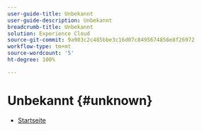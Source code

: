 ```yaml
---
user-guide-title: Unbekannt
user-guide-description: Unbekannt
breadcrumb-title: Unbekannt
solution: Experience Cloud
source-git-commit: 9a903c2c485bbe3c16d07c8495674856e8f26972
workflow-type: tm+mt
source-wordcount: '5'
ht-degree: 100%

---
```


# Unbekannt {#unknown}

* [Startseite](home.md)
